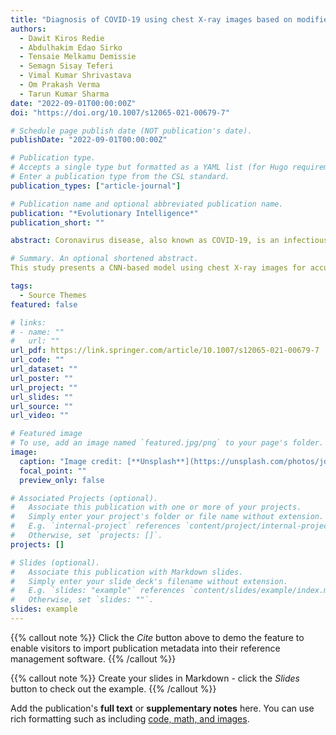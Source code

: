 ```yaml
---
title: "Diagnosis of COVID-19 using chest X-ray images based on modified DarkCovidNet model."
authors:
  - Dawit Kiros Redie
  - Abdulhakim Edao Sirko
  - Tensaie Melkamu Demissie
  - Semagn Sisay Teferi
  - Vimal Kumar Shrivastava
  - Om Prakash Verma
  - Tarun Kumar Sharma
date: "2022-09-01T00:00:00Z"
doi: "https://doi.org/10.1007/s12065-021-00679-7"

# Schedule page publish date (NOT publication's date).
publishDate: "2022-09-01T00:00:00Z"

# Publication type.
# Accepts a single type but formatted as a YAML list (for Hugo requirements).
# Enter a publication type from the CSL standard.
publication_types: ["article-journal"]

# Publication name and optional abbreviated publication name.
publication: "*Evolutionary Intelligence*"
publication_short: ""

abstract: Coronavirus disease, also known as COVID-19, is an infectious disease caused by SARS-CoV-2. It has a direct impact on the upper and lower respiratory tract and threatened the health of many people around the world. The latest statistics show that the number of people diagnosed with COVID-19 is growing exponentially. Diagnosing positive cases of COVID-19 is important for preventing further spread of the disease. Currently, Coronavirus is a serious threat to scientists, medical experts and researchers around the world from its detection to its treatment. It is currently detected using reverse transcription polymerase chain reaction (RT-PCR) analysis at the most test centers around the world. Yet, knowing the reliability of a deep learning based medical diagnosis is important for doctors to build confidence in the technology and improve treatment. The goal of this study is to develop a model that automatically identifies COVID-19 by using chest X-ray images. To achieve this, we modified the DarkCovidNet model which is based on a convolutional neural network (CNN) and plotted the experimental results for two scenarios:binary classification (COVID-19 versus No-findings) and multi-class classification (COVID-19 versus pneumonia versus No-findings). The model is trained on more than 10 thousand X-ray images and achieved an average accuracy of 99.53% and 94.18% for binary and multi-class classification, respectively. Therefore, the proposed method demonstrates the effectiveness of COVID-19 detection using X-ray images. Our model can be used to test the patient via cloud and also be used in situations where RT-PCR tests and other options aren't available.

# Summary. An optional shortened abstract.
This study presents a CNN-based model using chest X-ray images for accurate COVID-19 detection. The model achieved 99.53% accuracy for binary classification and 94.18% for multi-class classification.

tags:
  - Source Themes
featured: false

# links:
# - name: ""
#   url: ""
url_pdf: https://link.springer.com/article/10.1007/s12065-021-00679-7
url_code: ""
url_dataset: ""
url_poster: ""
url_project: ""
url_slides: ""
url_source: ""
url_video: ""

# Featured image
# To use, add an image named `featured.jpg/png` to your page's folder.
image:
  caption: "Image credit: [**Unsplash**](https://unsplash.com/photos/jdD8gXaTZsc)"
  focal_point: ""
  preview_only: false

# Associated Projects (optional).
#   Associate this publication with one or more of your projects.
#   Simply enter your project's folder or file name without extension.
#   E.g. `internal-project` references `content/project/internal-project/index.md`.
#   Otherwise, set `projects: []`.
projects: []

# Slides (optional).
#   Associate this publication with Markdown slides.
#   Simply enter your slide deck's filename without extension.
#   E.g. `slides: "example"` references `content/slides/example/index.md`.
#   Otherwise, set `slides: ""`.
slides: example
---
```


{{% callout note %}}
Click the _Cite_ button above to demo the feature to enable visitors to import publication metadata into their reference management software.
{{% /callout %}}

{{% callout note %}}
Create your slides in Markdown - click the _Slides_ button to check out the example.
{{% /callout %}}

Add the publication's **full text** or **supplementary notes** here. You can use rich formatting such as including [code, math, and images](https://docs.hugoblox.com/content/writing-markdown-latex/).
